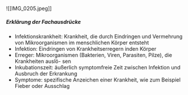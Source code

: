 ![[IMG_0205.jpeg]]
##### Erklärung der Fachausdrücke
- Infektionskrankheit: Krankheit, die durch Eindringen und Vermehrung von Mikroorganismen im menschlichen Körper entsteht
- Infektion: Eindringen von Krankheitserregern inden Körper
- Erreger: Mikroorganismen (Bakterien, Viren, Parasiten, Pilze), die Krankheiten auslö- sen
- Inkubationszeit: äußerlich symptomfreie Zeit zwischen Infektion und Ausbruch der Erkrankung
- Symptome: spezifische Anzeichen einer Krankheit, wie zum Beispiel Fieber oder Ausschlag
